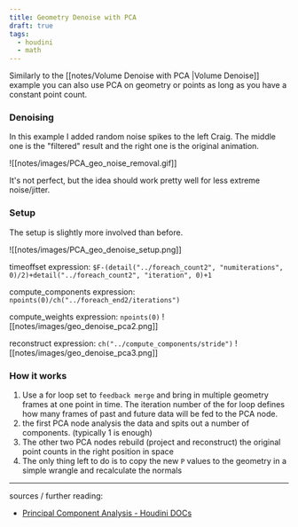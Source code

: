 ```yaml
---
title: Geometry Denoise with PCA
draft: true
tags:
  - houdini
  - math
---
```

Similarly to the [[notes/Volume Denoise with PCA |Volume Denoise]] example you can also use PCA on geometry or points as long as you have a constant point count.
### Denoising

In this example I added random noise spikes to the left Craig. The middle one is the "filtered" result and the right one is the original animation.

![[notes/images/PCA_geo_noise_removal.gif]]

It's not perfect, but the idea should work pretty well for less extreme noise/jitter.
### Setup

The setup is slightly more involved than before.

![[notes/images/PCA_geo_denoise_setup.png]]

timeoffset expression: `$F-(detail("../foreach_count2", "numiterations", 0)/2)+detail("../foreach_count2", "iteration", 0)+1`

compute_components expression: `npoints(0)/ch("../foreach_end2/iterations")`

compute_weights expression: `npoints(0)`
![[notes/images/geo_denoise_pca2.png]]

reconstruct expression: `ch("../compute_components/stride")`
![[notes/images/geo_denoise_pca3.png]]
### How it works

1. Use a for loop set to `feedback merge` and bring in multiple geometry frames at one point in time. The iteration number of the for loop defines how many frames of past and future data will be fed to the PCA node.
2. the first PCA node analysis the data and spits out a number of components. (typically 1 is enough)
3. The other two PCA nodes rebuild (project and reconstruct) the original point counts in the right position in space
4. The only thing left to do is to copy the new `P` values to the geometry in a simple wrangle and recalculate the normals

---

sources / further reading:
- [Principal Component Analysis - Houdini DOCs](https://www.sidefx.com/docs/houdini/nodes/sop/pca.html)


